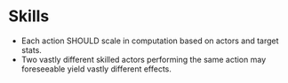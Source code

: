 # Skills

- Each action SHOULD scale in computation based on actors and target stats.
- Two vastly different skilled actors performing the same action may foreseeable
  yield vastly different effects.
